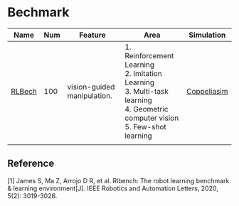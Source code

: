 # Bechmark



| Name                                            | Num  | Feature                           | Area                                                         | Simulation                                       |
| ----------------------------------------------- | ---- | --------------------------------- | ------------------------------------------------------------ | ------------------------------------------------ |
| [RLBech](https://sites.google.com/view/rlbench) | 100  | vision-guided manipulation.<br /> | 1. Reinforcement Learning<br />2. Imitation Learning<br />3. Multi-task learning<br />4. Geometric computer vision<br />5. Few-shot learning | [Coppeliasim](https://www.coppeliarobotics.com/) |
|                                                 |      |                                   |                                                              |                                                  |



## Reference

[1] James S, Ma Z, Arrojo D R, et al. Rlbench: The robot learning benchmark & learning environment[J]. IEEE Robotics and Automation Letters, 2020, 5(2): 3019-3026.
